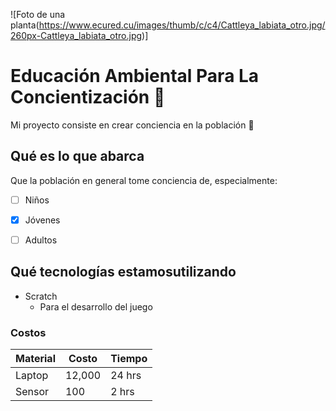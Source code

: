 ![Foto de una planta(https://www.ecured.cu/images/thumb/c/c4/Cattleya_labiata_otro.jpg/260px-Cattleya_labiata_otro.jpg)]

# Educación Ambiental Para La Concientización 🌵
Mi proyecto consiste en crear conciencia en la población 🌵

## Qué es lo que abarca
Que la población en general tome conciencia de, especialmente:
* [ ] Niños
* [x] Jóvenes 
* [ ] Adultos


## Qué tecnologías estamosutilizando
* Scratch
     * Para el desarrollo del juego

### Costos
Material | Costo | Tiempo
---------| ------|--------
Laptop   | 12,000| 24 hrs
Sensor   | 100   | 2 hrs

